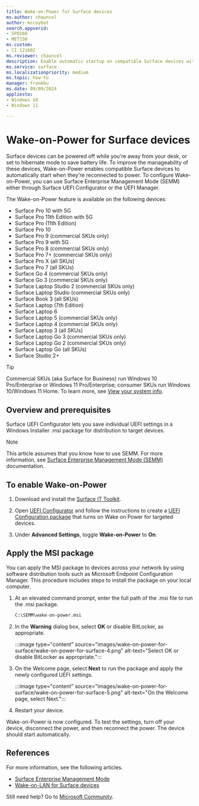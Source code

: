 ```yaml
---
title: Wake-on-Power for Surface devices
ms.author: chauncel
author: mccoybot
search.appverid:
- SPO160
- MET150
ms.custom: 
- CI 121602
ms.reviewer: chauncel  
description: Enable automatic startup on compatible Surface devices with Wake-on-Power. Configure it using Surface UEFI tools for improved manageability.
ms.service: surface
ms.localizationpriority: medium
ms.topic: how-to
manager: frankbu
ms.date: 09/09/2024
appliesto:
- Windows 10
- Windows 11

---
```


# Wake-on-Power for Surface devices

Surface devices can be powered off while you're away from your desk, or set to hibernate mode to save battery life. To improve the manageability of these devices, Wake-on-Power enables compatible Surface devices to automatically start when they're reconnected to power. To configure Wake-on-Power, you can use Surface Enterprise Management Mode (SEMM) either through Surface UEFI Configurator or the UEFI Manager.

The Wake-on-Power feature is available on the following devices:

- Surface Pro 10 with 5G
- Surface Pro 11th Edition with 5G
- Surface Pro (11th Edition)
- Surface Pro 10 
- Surface Pro 9 (commercial SKUs only)
- Surface Pro 9 with 5G
- Surface Pro 8 (commercial SKUs only)
- Surface Pro 7+ (commercial SKUs only)
- Surface Pro X (all SKUs)
- Surface Pro 7 (all SKUs)
- Surface Go 4 (commercial SKUs only)
- Surface Go 3 (commercial SKUs only)
- Surface Laptop Studio 2 (commercial SKUs only)
- Surface Laptop Studio (commercial SKUs only)
- Surface Book 3 (all SKUs)
- Surface Laptop (7th Edition)
- Surface Laptop 6
- Surface Laptop 5 (commercial SKUs only)
- Surface Laptop 4 (commercial SKUs only)
- Surface Laptop 3 (all SKUs)
- Surface Laptop Go 3 (commercial SKUs only)
- Surface Laptop Go 2 (commercial SKUs only)
- Surface Laptop Go (all SKUs)
- Surface Studio 2+

>[!TIP]
> Commercial SKUs (aka Surface for Business) run Windows 10 Pro/Enterprise or Windows 11 Pro/Enterprise; consumer SKUs run Windows 10/Windows 11 Home. To learn more, see [View your system info](https://support.microsoft.com/windows/view-your-system-info-a965a8f2-0773-1d65-472a-1e747c9ebe00).

## Overview and prerequisites

Surface UEFI Configurator lets you save individual UEFI settings in a Windows Installer .msi package for distribution to target devices.

> [!NOTE]
> This article assumes that you know how to use SEMM. For more information, see [Surface Enterprise Management Mode (SEMM)](surface-enterprise-management-mode.md) documentation.

## To enable Wake-on-Power

1. Download and install the [Surface IT Toolkit](https://www.microsoft.com/download/confirmation.aspx?id=46703).
2. Open [UEFI Configurator](surface-it-toolkit-uefi-config.md) and follow the instructions to create a [UEFI Configuration package](/surface/surface-it-toolkit-uefi-config#create-a-surface-uefi-configuration-package) that turns on Wake on Power for targeted devices. 

3. Under **Advanced Settings**, toggle **Wake-on-Power** to **On**.

## Apply the MSI package

You can apply the MSI package to devices across your network by using software distribution tools such as Microsoft Endpoint Configuration Manager. This procedure includes steps to install the package on your local computer.

1. At an elevated command prompt, enter the full path of the .msi file to run the .msi package.

    ```cmd
    C:\SEMM\wake-on-power.msi 
    ```

2. In the **Warning** dialog box, select **OK** or disable BitLocker, as appropriate.

    :::image type="content" source="images/wake-on-power-for-surface/wake-on-power-for-surface-4.png" alt-text="Select OK or disable BitLocker as appropriate.":::

3. On the Welcome page, select **Next** to run the package and apply the newly configured UEFI settings.

    :::image type="content" source="images/wake-on-power-for-surface/wake-on-power-for-surface-5.png" alt-text="On the Welcome page, select Next.":::

4. Restart your device.

Wake-on-Power is now configured. To test the settings, turn off your device, disconnect the power, and then reconnect the power. The device should start automatically.

## References

For more information, see the following articles.

- [Surface Enterprise Management Mode](surface-enterprise-management-mode.md)
- [Wake-on-LAN for Surface devices](wake-on-lan-for-surface-devices.md)

Still need help? Go to [Microsoft Community](https://answers.microsoft.com/).
